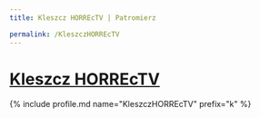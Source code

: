 ```yaml
---
title: Kleszcz HORREcTV | Patromierz

permalink: /KleszczHORREcTV
---
```


# [Kleszcz HORREcTV](https://patronite.pl/KleszczHORREcTV)

{% include profile.md name="KleszczHORREcTV" prefix="k" %}

